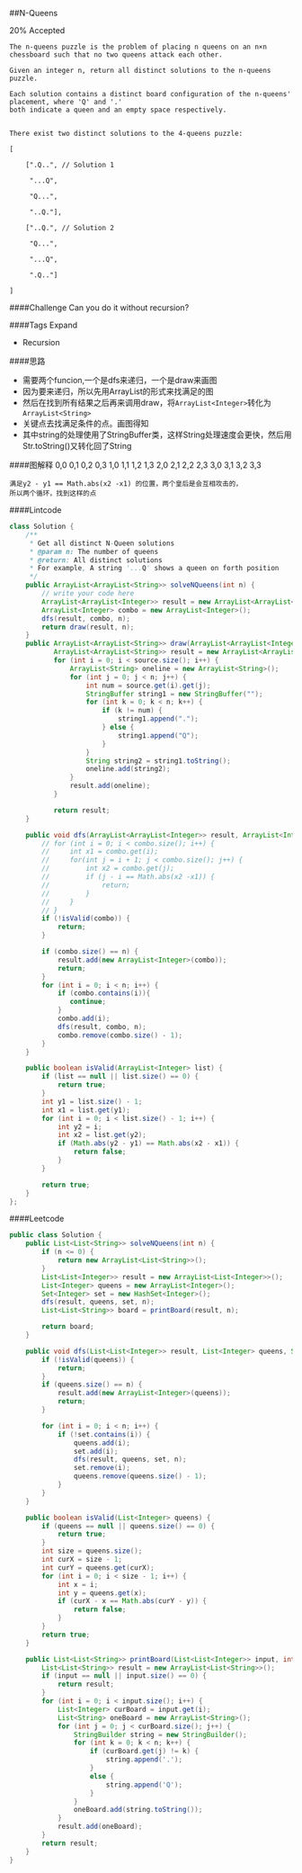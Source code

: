 ##N-Queens

20% Accepted

	The n-queens puzzle is the problem of placing n queens on an n×n chessboard such that no two queens attack each other.

	Given an integer n, return all distinct solutions to the n-queens puzzle.

	Each solution contains a distinct board configuration of the n-queens' placement, where 'Q' and '.'
	both indicate a queen and an empty space respectively.


	There exist two distinct solutions to the 4-queens puzzle:

	[

	    [".Q..", // Solution 1

	     "...Q",

	     "Q...",

	     "..Q."],

	    ["..Q.", // Solution 2

	     "Q...",

	     "...Q",

	     ".Q.."]

	]

####Challenge
Can you do it without recursion?

####Tags Expand
- Recursion

####思路
- 需要两个funcion,一个是dfs来递归，一个是draw来画图
- 因为要来递归，所以先用ArrayList<Integer>的形式来找满足的图
- 然后在找到所有结果之后再来调用draw，将`ArrayList<Integer>`转化为`ArrayList<String>`
- 关键点去找满足条件的点。画图得知
- 其中string的处理使用了StringBuffer类，这样String处理速度会更快，然后用Str.toString()又转化回了String

####图解释
	0,0 0,1 0,2 0,3
	1,0 1,1 1,2 1,3
	2,0 2,1 2,2 2,3
	3,0 3,1 3,2 3,3

	满足y2 - y1 == Math.abs(x2 -x1) 的位置，两个皇后是会互相攻击的，
	所以两个循环，找到这样的点

####Lintcode
```java
class Solution {
    /**
     * Get all distinct N-Queen solutions
     * @param n: The number of queens
     * @return: All distinct solutions
     * For example, A string '...Q' shows a queen on forth position
     */
    public ArrayList<ArrayList<String>> solveNQueens(int n) {
        // write your code here
        ArrayList<ArrayList<Integer>> result = new ArrayList<ArrayList<Integer>>();
        ArrayList<Integer> combo = new ArrayList<Integer>();
        dfs(result, combo, n);
        return draw(result, n);
    }
    public ArrayList<ArrayList<String>> draw(ArrayList<ArrayList<Integer>> source, int n) {
           ArrayList<ArrayList<String>> result = new ArrayList<ArrayList<String>>();
           for (int i = 0; i < source.size(); i++) {
               ArrayList<String> oneline = new ArrayList<String>();
               for (int j = 0; j < n; j++) {
                   int num = source.get(i).get(j);
                   StringBuffer string1 = new StringBuffer("");
                   for (int k = 0; k < n; k++) {
                       if (k != num) {
                           string1.append(".");
                       } else {
                           string1.append("Q");
                       }
                   }
                   String string2 = string1.toString();
                   oneline.add(string2);
               }
               result.add(oneline);
           }

           return result;
    }

    public void dfs(ArrayList<ArrayList<Integer>> result, ArrayList<Integer> combo, int n) {
        // for (int i = 0; i < combo.size(); i++) {
        //     int x1 = combo.get(i);
        //     for(int j = i + 1; j < combo.size(); j++) {
        //         int x2 = combo.get(j);
        //         if (j - i == Math.abs(x2 -x1)) {
        //             return;
        //         }
        //     }
        // }
        if (!isValid(combo)) {
            return;
        }

        if (combo.size() == n) {
            result.add(new ArrayList<Integer>(combo));
            return;
        }
        for (int i = 0; i < n; i++) {
            if (combo.contains(i)){
               continue;
            }
            combo.add(i);
            dfs(result, combo, n);
            combo.remove(combo.size() - 1);
        }
    }

    public boolean isValid(ArrayList<Integer> list) {
        if (list == null || list.size() == 0) {
            return true;
        }
        int y1 = list.size() - 1;
        int x1 = list.get(y1);
        for (int i = 0; i < list.size() - 1; i++) {
            int y2 = i;
            int x2 = list.get(y2);
            if (Math.abs(y2 - y1) == Math.abs(x2 - x1)) {
                return false;
            }
        }

        return true;
    }
};


```

####Leetcode
```java
public class Solution {
    public List<List<String>> solveNQueens(int n) {
        if (n <= 0) {
            return new ArrayList<List<String>>();
        }
        List<List<Integer>> result = new ArrayList<List<Integer>>();
        List<Integer> queens = new ArrayList<Integer>();
        Set<Integer> set = new HashSet<Integer>();
        dfs(result, queens, set, n);
        List<List<String>> board = printBoard(result, n);

        return board;
    }

    public void dfs(List<List<Integer>> result, List<Integer> queens, Set<Integer> set, int n) {
        if (!isValid(queens)) {
            return;
        }
        if (queens.size() == n) {
            result.add(new ArrayList<Integer>(queens));
            return;
        }

        for (int i = 0; i < n; i++) {
            if (!set.contains(i)) {
                queens.add(i);
                set.add(i);
                dfs(result, queens, set, n);
                set.remove(i);
                queens.remove(queens.size() - 1);
            }
        }
    }

    public boolean isValid(List<Integer> queens) {
        if (queens == null || queens.size() == 0) {
            return true;
        }
        int size = queens.size();
        int curX = size - 1;
        int curY = queens.get(curX);
        for (int i = 0; i < size - 1; i++) {
            int x = i;
            int y = queens.get(x);
            if (curX - x == Math.abs(curY - y)) {
                return false;
            }
        }
        return true;
    }

    public List<List<String>> printBoard(List<List<Integer>> input, int n) {
        List<List<String>> result = new ArrayList<List<String>>();
        if (input == null || input.size() == 0) {
            return result;
        }
        for (int i = 0; i < input.size(); i++) {
            List<Integer> curBoard = input.get(i);
            List<String> oneBoard = new ArrayList<String>();
            for (int j = 0; j < curBoard.size(); j++) {
                StringBuilder string = new StringBuilder();
                for (int k = 0; k < n; k++) {
                    if (curBoard.get(j) != k) {
                        string.append('.');
                    }
                    else {
                        string.append('Q');
                    }
                }
                oneBoard.add(string.toString());
            }
            result.add(oneBoard);
        }
        return result;
    }
}
```
